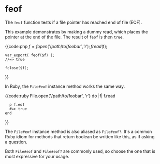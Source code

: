 # feof

The `feof` function tests if a file pointer has reached end of file (EOF).

This example demonstrates by making a dummy read, which places the pointer at
the end of the file. The result of `feof` is then `true`.

{{code:php
    $f = fopen('/path/to/foobar', 'r');
    fread($f);

    var_export( feof($f) );
    //=> true

    fclose($f);
}}

In Ruby, the `File#eof` instance method works the same way.

{{code:ruby
    File.open('/path/to/foobar', 'r') do |f|
      f.read

      p f.eof
      #=> true
    end
}}

The `File#eof` instance method is also aliased as `File#eof?`. It's a common
Ruby idiom for methods that return boolean be written like this, as if asking
a question.

Both `File#eof` and `File#eof?` are commonly used, so choose the one that is
most expressive for your usage.
